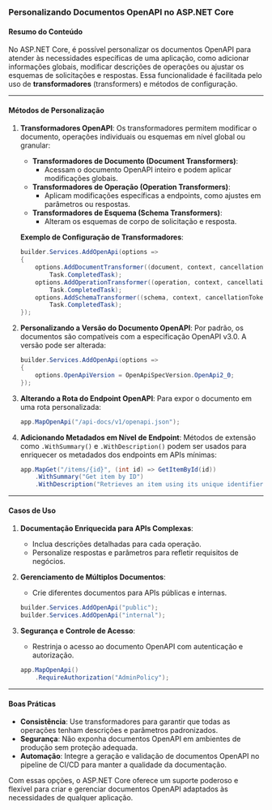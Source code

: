 ### Personalizando Documentos OpenAPI no ASP.NET Core

#### Resumo do Conteúdo
No ASP.NET Core, é possível personalizar os documentos OpenAPI para atender às necessidades específicas de uma aplicação, como adicionar informações globais, modificar descrições de operações ou ajustar os esquemas de solicitações e respostas. Essa funcionalidade é facilitada pelo uso de **transformadores** (transformers) e métodos de configuração.

---

#### Métodos de Personalização

1. **Transformadores OpenAPI**:
   Os transformadores permitem modificar o documento, operações individuais ou esquemas em nível global ou granular:
   - **Transformadores de Documento (Document Transformers)**:
     - Acessam o documento OpenAPI inteiro e podem aplicar modificações globais.
   - **Transformadores de Operação (Operation Transformers)**:
     - Aplicam modificações específicas a endpoints, como ajustes em parâmetros ou respostas.
   - **Transformadores de Esquema (Schema Transformers)**:
     - Alteram os esquemas de corpo de solicitação e resposta.

   **Exemplo de Configuração de Transformadores**:
   ```csharp
   builder.Services.AddOpenApi(options =>
   {
       options.AddDocumentTransformer((document, context, cancellationToken) => 
           Task.CompletedTask);
       options.AddOperationTransformer((operation, context, cancellationToken) =>
           Task.CompletedTask);
       options.AddSchemaTransformer((schema, context, cancellationToken) =>
           Task.CompletedTask);
   });
   ```

2. **Personalizando a Versão do Documento OpenAPI**:
   Por padrão, os documentos são compatíveis com a especificação OpenAPI v3.0. A versão pode ser alterada:
   ```csharp
   builder.Services.AddOpenApi(options =>
   {
       options.OpenApiVersion = OpenApiSpecVersion.OpenApi2_0;
   });
   ```

3. **Alterando a Rota do Endpoint OpenAPI**:
   Para expor o documento em uma rota personalizada:
   ```csharp
   app.MapOpenApi("/api-docs/v1/openapi.json");
   ```

4. **Adicionando Metadados em Nível de Endpoint**:
   Métodos de extensão como `.WithSummary()` e `.WithDescription()` podem ser usados para enriquecer os metadados dos endpoints em APIs mínimas:
   ```csharp
   app.MapGet("/items/{id}", (int id) => GetItemById(id))
       .WithSummary("Get item by ID")
       .WithDescription("Retrieves an item using its unique identifier");
   ```

---

#### Casos de Uso

1. **Documentação Enriquecida para APIs Complexas**:
   - Inclua descrições detalhadas para cada operação.
   - Personalize respostas e parâmetros para refletir requisitos de negócios.

2. **Gerenciamento de Múltiplos Documentos**:
   - Crie diferentes documentos para APIs públicas e internas.
   ```csharp
   builder.Services.AddOpenApi("public");
   builder.Services.AddOpenApi("internal");
   ```

3. **Segurança e Controle de Acesso**:
   - Restrinja o acesso ao documento OpenAPI com autenticação e autorização.
   ```csharp
   app.MapOpenApi()
       .RequireAuthorization("AdminPolicy");
   ```

---

#### Boas Práticas
- **Consistência**: Use transformadores para garantir que todas as operações tenham descrições e parâmetros padronizados.
- **Segurança**: Não exponha documentos OpenAPI em ambientes de produção sem proteção adequada.
- **Automação**: Integre a geração e validação de documentos OpenAPI no pipeline de CI/CD para manter a qualidade da documentação.

Com essas opções, o ASP.NET Core oferece um suporte poderoso e flexível para criar e gerenciar documentos OpenAPI adaptados às necessidades de qualquer aplicação.